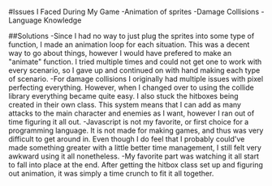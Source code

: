 #Issues I Faced During My Game
-Animation of sprites
-Damage Collisions
-Language Knowledge

##Solutions
-Since I had no way to just plug the sprites into some type of function, I made an animation loop for each situation. This was a decent way to go about things, however I would have prefered to make an "animate" function. I tried multiple times and could not get one to work with every scenario, so I gave up and continued on with hand making each type of scenario.
-For damage collisions I originally had multiple issues with pixel perfecting everything. However, when I changed over to using the collide library everything became quite easy. I also stuck the hitboxes being created in their own class. This system means that I can add as many attacks to the main character and enemies as I want, however I ran out of time figuring it all out.
-Javascript is not my favorite, or first choice for a programming language. It is not made for making games, and thus was very difficult to get around in. Even though I do feel that I probably could've made something greater with a little better time management, I still felt very awkward using it all nonetheless.
-My favorite part was watching it all start to fall into place at the end. After getting the hitbox class set up and figuring out animation, it was simply a time crunch to fit it all together.
